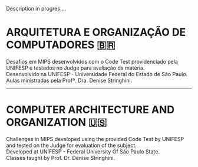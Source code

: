 Description in progres....

# ARQUITETURA E ORGANIZAÇÃO DE COMPUTADORES 🇧🇷  

Desafios em MIPS desenvolvidos com o Code Test providenciado pela UNIFESP e testados no Judge para avaliação da matéria.  
Desenvolvido na UNIFESP - Universidade Federal do Estado de São Paulo.  
Aulas ministradas pela Profª. Dra. Denise Stringhini.   

------------------------------------------------

# COMPUTER ARCHITECTURE AND ORGANIZATION 🇺🇸

Challenges in MIPS developed using the provided Code Test by UNIFESP and tested on the Judge for evaluation of the subject.  
Developed at UNIFESP - Federal University Of São Paulo State.  
Classes taught by Prof. Dr. Denise Stringhini.  
